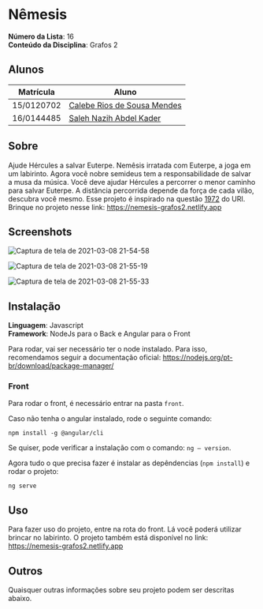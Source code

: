 # Nêmesis

**Número da Lista**: 16<br>
**Conteúdo da Disciplina**: Grafos 2<br>

## Alunos
|Matrícula | Aluno |
| -- | -- |
| 15/0120702  |  [Calebe Rios de Sousa Mendes](https://github.com/CalebeRios) |
| 16/0144485  |  [Saleh Nazih Abdel Kader](https://github.com/devsalula) |

## Sobre 
Ajude Hércules a salvar Euterpe. Nemêsis irratada com Euterpe, a joga em um labirinto. 
Agora você nobre semideus tem a responsabilidade de salvar a musa da música.
Você deve ajudar Hércules a percorrer o menor caminho para salvar Euterpe. 
A distância percorrida depende da força de cada vilão, descubra você mesmo.
Esse projeto é inspirado na questão [1972](https://www.urionlinejudge.com.br/judge/pt/problems/view/1972) do URI.
Brinque no projeto nesse link: https://nemesis-grafos2.netlify.app


## Screenshots
![Captura de tela de 2021-03-08 21-54-58](https://user-images.githubusercontent.com/35435199/110401837-194f3c80-8059-11eb-8fb4-ea632c869f03.png)

![Captura de tela de 2021-03-08 21-55-19](https://user-images.githubusercontent.com/35435199/110401874-2c620c80-8059-11eb-9bb8-b5f948f42e6c.png)

![Captura de tela de 2021-03-08 21-55-33](https://user-images.githubusercontent.com/35435199/110401893-371ca180-8059-11eb-9492-7b0d08972830.png)

## Instalação 
**Linguagem**: Javascript<br>
**Framework**: NodeJs para o Back e Angular para o Front<br>

Para rodar, vai ser necessário ter o node instalado. Para isso, recomendamos seguir a documentação oficial: https://nodejs.org/pt-br/download/package-manager/

### Front

Para rodar o front, é necessário entrar na pasta `front`.

Caso não tenha o angular instalado, rode o seguinte comando:

`npm install -g @angular/cli`

Se quiser, pode verificar a instalação com o comando: `ng — version`.

Agora tudo o que precisa fazer é instalar as depêndencias (`npm install`) e rodar o projeto:

`ng serve`

## Uso 
Para fazer uso do projeto, entre na rota do front. Lá você poderá utilizar brincar no labirinto.
O projeto também está disponível no link: https://nemesis-grafos2.netlify.app

## Outros 
Quaisquer outras informações sobre seu projeto podem ser descritas abaixo.

